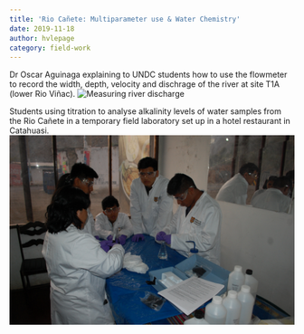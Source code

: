 ```yaml
---
title: 'Rio Cañete: Multiparameter use & Water Chemistry'
date: 2019-11-18
author: hvlepage
category: field-work
---
```


Dr Oscar Aguinaga explaining to UNDC students how to use the flowmeter to record the width, depth, velocity and dischrage of the river at site T1A (lower Rio Viñac).
![Measuring river discharge](/assets/posts/nov2019_multiparameter.JPG)

Students using titration to analyse alkalinity levels of water samples from the Rio Cañete in a temporary field laboratory set up in a hotel restaurant in Catahuasi.
![Measuring river discharge](/assets/posts/nov2019_students.JPG)


